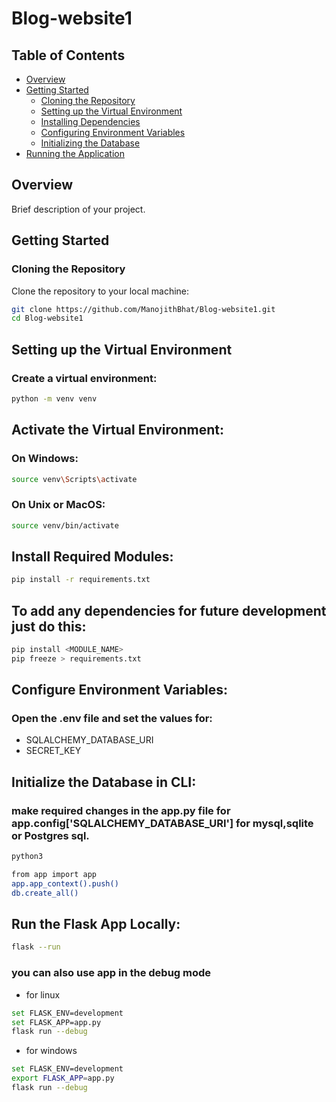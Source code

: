 # Blog-website1
## Table of Contents

- [Overview](#overview)
- [Getting Started](#getting-started)
  - [Cloning the Repository](#cloning-the-repository)
  - [Setting up the Virtual Environment](#setting-up-the-virtual-environment)
  - [Installing Dependencies](#installing-dependencies)
  - [Configuring Environment Variables](#configuring-environment-variables)
  - [Initializing the Database](#initializing-the-database)
- [Running the Application](#running-the-application)

## Overview

Brief description of your project.

## Getting Started

### Cloning the Repository

Clone the repository to your local machine:

```bash
git clone https://github.com/ManojithBhat/Blog-website1.git
cd Blog-website1
```
## Setting up the Virtual Environment

### Create a virtual environment:

```bash
python -m venv venv
```

## Activate the Virtual Environment:

### On Windows:
```bash
source venv\Scripts\activate
```

### On Unix or MacOS:
```bash
source venv/bin/activate
```

## Install Required Modules:

```bash
pip install -r requirements.txt
```

## To add any dependencies for future development just do this:

```bash
pip install <MODULE_NAME>
pip freeze > requirements.txt
```

## Configure Environment Variables:

### Open the .env file and set the values for:

- SQLALCHEMY_DATABASE_URI
- SECRET_KEY

## Initialize the Database in CLI:
### make required changes in the app.py file for app.config\['SQLALCHEMY_DATABASE_URI'] for mysql,sqlite or Postgres sql.

```bash
python3
```
```bash
from app import app
app.app_context().push()
db.create_all()
```

## Run the Flask App Locally:

```bash
flask --run
```

### you can also use app in the debug mode 

- for linux

```bash
set FLASK_ENV=development
set FLASK_APP=app.py
flask run --debug
```

- for windows
```bash
set FLASK_ENV=development
export FLASK_APP=app.py
flask run --debug
```

